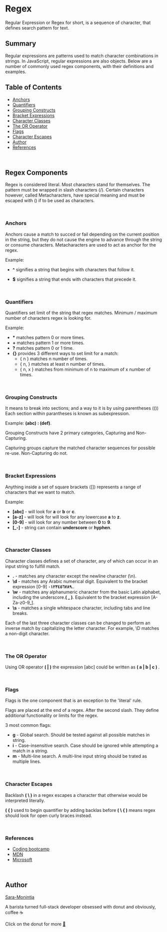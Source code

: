 # Regex

Regular Expression or Regex for short, is a sequence of character, that defines search pattern for text.

## Summary

Regular expressions are patterns used to match character combinations in strings. In JavaScript, regular expressions are also objects.
Below are a number of commonly used regex components, with their definitions and examples.

## Table of Contents

- [Anchors](#anchors)
- [Quantifiers](#quantifiers)
- [Grouping Constructs](#grouping-constructs)
- [Bracket Expressions](#bracket-expressions)
- [Character Classes](#character-classes)
- [The OR Operator](#the-or-operator)
- [Flags](#flags)
- [Character Escapes](#character-escapes)
- [Author](#author)
- [References](#references)


<br>

## Regex Components

Regex is considered literal. Most characters stand for themselves. The pattern must be wrapped in slash characters (/).
Certain characters however, called Metacharacters, have special meaning and must be escaped with (\) if to be used as characters.  


<br>

### <strong>Anchors</strong>

Anchors cause a match to succed or fail depending on the current position in the string, but they do not cause the engine to advance through the string or consume characters. 
Metacharacters are used to act as anchor for the regex. 

Example: 

- <strong>^</strong> signifies a string that begins with characters that follow it.

- <strong>$</strong> signifies a string that ends with characters that precede it.


<br>

### <strong>Quantifiers </strong>

Quantifiers set limit of the string that regex matches. Minimum / maximum number of characters regex is looking for.

Example:

- <strong>*</strong> matches pattern 0 or more times.
- <strong>+</strong> matches pattern 1 or more times.
- <strong>?</strong> matches pattern 0 or 1 time.
- <strong>{}</strong> provides 3 different ways to set limit for a match:
    - { n } matches n number of times.
    - { n, } matches at least n number of times.
    - { n, x } matches from minimum of n to maximum of x number of times.


<br>

### <strong>Grouping Constructs</strong>

It means to break into sections; and a way to it is by using parentheses (())
Each section within parantheses is known as subexpression.

Example: <strong>(abc) : (def)</strong>.

Grouping Constructs have 2 primary categories, Capturing and Non-Capturing.

Capturing groups capture the matched character sequences for possible re-use. Non-Capturing do not. 


<br>

### <strong>Bracket Expressions</strong>

Anything inside a set of square brackets ([]) represents a range of characters that we want to match. 

Example: 

- <strong>[abc]</strong> - will look for <strong>a</strong> or <strong>b</strong> or <strong>c</strong>.
- <strong>[a-z]</strong> - will look for will look for any lowercase <strong>a</strong> to <strong>z</strong>.
- <strong>[0-9]</strong> - will look for any number between <strong>0</strong> to <strong>9</strong>.
- <strong>[_-]</strong> - string can contain <strong>underscore</strong> or <strong>hyphen</strong>.


<br>

### <strong>Character Classes</strong>

Character classes defines a set of character, any of which can occur in an input string to fulfill match.

- <strong>.</strong> - matches any character except the newline character (\n).
- <strong>\d</strong> - matches any Arabic numerical digit. Equivalent to the bracket expression [0-9] <strong>٠١٢٣٤٥٦٧٨٩.</strong>.
- <strong>\w</strong> - matches any alphanumeric character from the basic Latin alphabet, including the underscore.<strong>( _ )</strong>. Equivalent to the bracket expression [A-Za-z0-9_].
- <strong>\s</strong> - matches a single whitespace character, including tabs and line breaks.

Each of the last three character classes can be changed to perform an inverse match by capitalizing the letter character. For example, \D matches a non-digit character. 


<br>

### <strong>The OR Operator</strong>

Using OR operator <strong>( | )</strong> the expression [abc] could be written as <strong>( a | b | c ) </strong>.


<br>

### <strong>Flags</strong>

Flags is the one component that is an exception to the 'literal' rule.

Flags are placed at the end of a regex. After the second slash. They define additional functionality or limits for the regex. 

3 most common flags:
- <strong>g</strong> - Global search. Should be tested against all possible matches in string.
- <strong>i</strong> - Case-insensitive search. Case should be ignored while attempting a match in a string.
- <strong>m</strong> - Multi-line search. A multi-line input string should be trated as multiple lines.

<br>

### <strong>Character Escapes</strong>

Backlash <strong>( \ )</strong> in a regex escapes a character that otherwise would be interpreted literally.

<strong>( { )</strong> used to begin quantifier by adding backlas before <strong>( \ { )</strong> means regex should look for open curly braces instead.

<br>


### References

- [Coding bootcamp](https://coding-boot-camp.github.io/full-stack/computer-science/regex-tutorial)
- [MDN](https://developer.mozilla.org/en-US/docs/Web/JavaScript/Guide/Regular_Expressions)
- [Microsoft](https://docs.microsoft.com/en-us/dotnet/standard/base-types/regular-expression-language-quick-reference)


<br> 

## Author

[Sara-Monintja](https://github.com/Sara-Monintja)

A barista turned full-stack developer obsessed with donut and obviously, coffee ☕️

Click on the donut for more [🍩](https://github.com/Sara-Monintja) 

